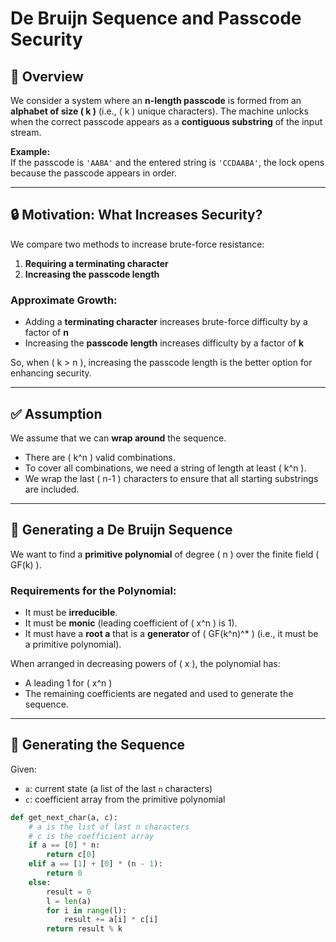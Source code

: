 # De Bruijn Sequence and Passcode Security

## 📘 Overview

We consider a system where an **n-length passcode** is formed from an **alphabet of size \( k \)** (i.e., \( k \) unique characters). The machine unlocks when the correct passcode appears as a **contiguous substring** of the input stream.

**Example:**  
If the passcode is `'AABA'` and the entered string is `'CCDAABA'`, the lock opens because the passcode appears in order.

---

## 🔒 Motivation: What Increases Security?

We compare two methods to increase brute-force resistance:

1. **Requiring a terminating character**  
2. **Increasing the passcode length**

### Approximate Growth:
- Adding a **terminating character** increases brute-force difficulty by a factor of **n**
- Increasing the **passcode length** increases difficulty by a factor of **k**

So, when \( k > n \), increasing the passcode length is the better option for enhancing security.

---

## ✅ Assumption

We assume that we can **wrap around** the sequence.  
- There are \( k^n \) valid combinations.
- To cover all combinations, we need a string of length at least \( k^n \).
- We wrap the last \( n-1 \) characters to ensure that all starting substrings are included.

---

## 🔄 Generating a De Bruijn Sequence

We want to find a **primitive polynomial** of degree \( n \) over the finite field \( GF(k) \).

### Requirements for the Polynomial:
- It must be **irreducible**.
- It must be **monic** (leading coefficient of \( x^n \) is 1).
- It must have a **root a** that is a **generator** of \( GF(k^n)^* \) (i.e., it must be a primitive polynomial).

When arranged in decreasing powers of \( x \), the polynomial has:
- A leading 1 for \( x^n \)
- The remaining coefficients are negated and used to generate the sequence.

---

## 🔧 Generating the Sequence

Given:
- `a`: current state (a list of the last `n` characters)
- `c`: coefficient array from the primitive polynomial

```python
def get_next_char(a, c):
    # a is the list of last n characters
    # c is the coefficient array
    if a == [0] * n:
        return c[0]
    elif a == [1] + [0] * (n - 1):
        return 0
    else:
        result = 0
        l = len(a)
        for i in range(l):
            result += a[i] * c[i]
        return result % k
